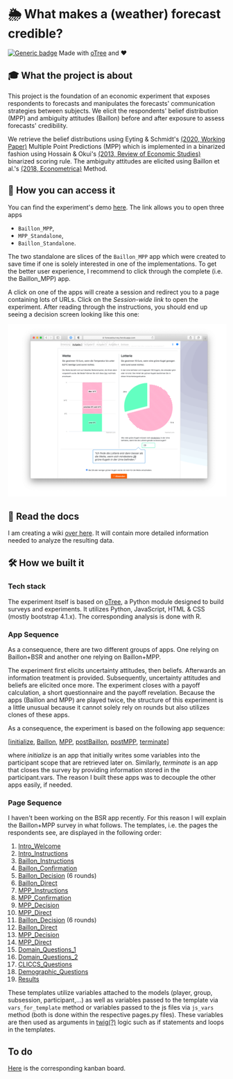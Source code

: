 # 🌦 What makes a (weather) forecast credible?
[![Generic badge](https://img.shields.io/badge/Status:-WIP-yellow.svg)](https://shields.io/)
Made with [oTree](https://www.sciencedirect.com/science/article/pii/S2214635016000101) and ❤️

## 🎓 What the project is about
This project is the foundation of an economic experiment that exposes respondents to forecasts and manipulates the 
forecasts' communication strategies between subjects. We elicit the respondents' belief distribution (MPP) and 
ambiguity attitudes (Baillon) before and after exposure to assess forecasts' credibility.

We retrieve the belief distributions using Eyting & Schmidt's 
[(2020, Working Paper)](https://download.uni-mainz.de/RePEc/pdf/Discussion_Paper_1818.pdf)
Multiple Point Predictions (MPP) which is implemented in a binarized fashion using Hossain & Okui's 
[(2013, Review of Economic Studies)](https://www.jstor.org/stable/43551453) 
binarized scoring rule. The ambiguity attitudes are elicited using Baillon et al.'s [(2018, Econometrica)]( https://doi.org/10.3982/ECTA14370) 
Method. 


## 🚏 How you can access it
You can find the experiment's demo [here](https://forecastsurvey.herokuapp.com/demo/). The link allows you to open 
three apps
- `Baillon_MPP`,
- `MPP_Standalone`,
- `Baillon_Standalone`.

The two standalone are slices of the `Baillon_MPP` app which were created to save time if one is solely interested in one
of the implementations. To get the better user experience, I recommend to click through the complete (i.e. the 
Baillon_MPP) app.

A click on one of the apps will create a session and redirect you to a page containing lots of URLs. Click on the
_Session-wide link_ to open the experiment. After reading through the instructions, you should end up seeing a decision 
screen looking like this one:

[![](figures/Baillon_Decision_Screen.png)](https://forecastsurvey.herokuapp.com/demo/)


## 📖 Read the docs
I am creating a wiki [over here](https://github.com/Howquez/forecast-uncertainty/wiki). It will contain more detailed 
information needed to analyze the resulting data.

## 🛠 How we built it

### Tech stack
The experiment itself is based on [oTree](https://www.sciencedirect.com/science/article/pii/S2214635016000101), 
a Python module designed to build surveys and experiments. It utilizes 
Python, JavaScript, HTML & CSS (mostly bootstrap 4.1.x). The corresponding analysis is done with R.

### App Sequence
As a consequence, there are two different groups of apps. One relying on Baillon+BSR and another one relying on 
Baillon+MPP.

The experiment first elicits uncertainty attitudes, then beliefs. Afterwards an information treatment is 
provided. Subsequently, uncertainty attitudes and beliefs are elicited once more. The experiment closes with
a payoff calculation, a short questionnaire and  the payoff revelation. Because the apps (Baillon and MPP) are played 
twice, the structure of this experiment is a little unusual because it cannot solely rely on rounds but also utilizes 
clones of these apps.

As a consequence, the experiment is based on the following app sequence: 

[[initialize](initialize), [Baillon](Baillon), [MPP](MPP), [postBaillon](postBaillon), [postMPP](postMPP), 
[terminate](terminate)]

where _initialize_ is an app that initially writes some variables into the participant scope that are 
retrieved later on. Similarly, _terminate_ is an app that closes the survey by providing information stored
in the participant.vars. The reason I built these apps was to decouple the other apps easily, if needed.

### Page Sequence 
I haven't been working on the BSR app recently. For this reason I will explain the Baillon+MPP survey in what follows.
The templates, i.e. the pages the respondents see, are displayed in the following order:
1. [Intro_Welcome](initialize/templates/initialize/Intro_Welcome.html)
2. [Intro_Instructions](initialize/templates/initialize/Intro_Instructions.html)
3. [Baillon_Instructions](Baillon/templates/Baillon/Baillon_Instructions.html)
4. [Baillon_Confirmation](Baillon/templates/Baillon/Baillon_Confirmation.html)
5. [Baillon_Decision](Baillon/templates/Baillon/Baillon_Decision.html) (6 rounds)
6. [Baillon_Direct](Baillon/templates/Baillon/Baillon_Direct.html)
7. [MPP_Instructions](MPP/templates/MPP/MPP_Instructions.html)
8. [MPP_Confirmation](MPP/templates/MPP/MPP_Confirmation.html)
9. [MPP_Decision](MPP/templates/MPP/MPP_Decision.html)
10. [MPP_Direct](MPP/templates/MPP/MPP_Direct.html)
11. [Baillon_Decision](Baillon/templates/Baillon/Baillon_Decision.html) (6 rounds)
12. [Baillon_Direct](Baillon/templates/Baillon/Baillon_Direct.html) 
13. [MPP_Decision](MPP/templates/MPP/MPP_Decision.html)
14. [MPP_Direct](MPP/templates/MPP/MPP_Direct.html)
15. [Domain_Questions_1](terminate/templates/terminate/Domain_Questions_1.html)
16. [Domain_Questions_2](terminate/templates/terminate/Domain_Questions_2.html)
17. [CLICCS_Questions](terminate/templates/terminate/CLICCS_Questions.html)
18. [Demographic_Questions](terminate/templates/terminate/Demographic_Questions.html)
19. [Results](terminate/templates/terminate/Results.html)

These templates utilize variables attached to the models (player, group, subsession, participant,...) as well as
variables passed to the template via `vars_for_template` method or variables passed to the js files via `js_vars` method
(both is done within the respective pages.py files). These variables are then used as arguments in 
[twig(?)](https://twig.symfony.com/doc/2.x/intro.html) logic such as if statements and loops in the templates.

## To do
[Here](https://github.com/Howquez/forecast-uncertainty/projects/1) is the corresponding kanban board.



